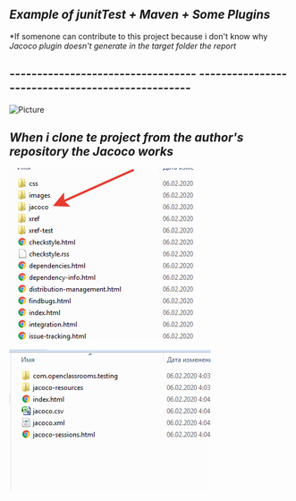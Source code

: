 ## *Example of junitTest + Maven + Some Plugins* 

*If somenone can contribute to this project because i don't know why 
*Jacoco plugin doesn't generate in the target  folder the report* 
## *---------------------------------- -------------------------------------------------*
![Picture](https://github.com/lalik77/OpenClassRooms---JUnitUingTDD/blob/master/maven.png )

## *When i clone te project from the author's repository the Jacoco works* 

![Picture](https://github.com/lalik77/OpenClassRooms---JUnitUsingTDD/blob/master/maven3.png )

![Picture](https://github.com/lalik77/OpenClassRooms---JUnitUsingTDD/blob/master/maven4.png )


